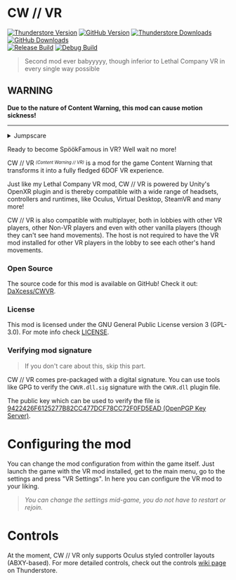 # CW // VR

[![Thunderstore Version](https://img.shields.io/thunderstore/v/DaXcess/CWVR?style=for-the-badge&logo=thunderstore&logoColor=white)](https://thunderstore.io/c/content-warning/p/DaXcess/CWVR)
[![GitHub Version](https://img.shields.io/github/v/release/DaXcess/CWVR?style=for-the-badge&logo=github)](https://github.com/DaXcess/CWVR/releases/latest)
[![Thunderstore Downloads](https://img.shields.io/thunderstore/dt/DaXcess/CWVR?style=for-the-badge&logo=thunderstore&logoColor=white)](https://thunderstore.io/c/content-warning/p/DaXcess/CWVR)
[![GitHub Downloads](https://img.shields.io/github/downloads/DaXcess/CWVR/total?style=for-the-badge&logo=github)](https://github.com/DaXcess/CWVR/releases/latest)
<br/>
[![Release Build](https://img.shields.io/github/actions/workflow/status/DaXcess/CWVR/build-release.yaml?branch=main&style=for-the-badge&label=RELEASE)](https://github.com/DaXcess/CWVR/actions/workflows/build-release.yaml)
[![Debug Build](https://img.shields.io/github/actions/workflow/status/DaXcess/CWVR/build-debug.yaml?branch=dev&style=for-the-badge&label=DEBUG)](https://github.com/DaXcess/CWVR/actions/workflows/build-debug.yaml)

> Second mod ever babyyyyy, though inferior to Lethal Company VR in every single way possible

## WARNING
 
**Due to the nature of Content Warning, this mod can cause motion sickness!**

---

<details>
    <summary>Jumpscare</summary>
    <img alt="The Creature" src="https://github.com/DaXcess/CWVR/assets/46288749/69ad67bb-d183-4cfd-812a-6fb84a574c6b" />
</details>

Ready to become SpöökFamous in VR? Well wait no more!

CW // VR _<sup><sub>(Content Warning // VR)</sub></sup>_ is a mod for the game Content Warning that transforms it into a fully fledged 6DOF VR experience.

Just like my Lethal Company VR mod, CW // VR is powered by Unity's OpenXR plugin and is thereby compatible with a wide range of headsets, controllers and runtimes, like Oculus, Virtual Desktop, SteamVR and many more!

CW // VR is also compatible with multiplayer, both in lobbies with other VR players, other Non-VR players and even with other vanilla players (though they can't see hand movements). The host is not required to have the VR mod installed for other VR players in the lobby to see each other's hand movements.

### Open Source

The source code for this mod is available on GitHub! Check it out: [DaXcess/CWVR](https://github.com/DaXcess/CWVR).

### License

This mod is licensed under the GNU General Public License version 3 (GPL-3.0). For mote info check [LICENSE](https://github.com/DaXcess/CWVR/blob/main/LICENSE).

### Verifying mod signature

> If you don't care about this, skip this part.

CW // VR comes pre-packaged with a digital signature. You can use tools like GPG to verify the `CWVR.dll.sig` signature with the `CWVR.dll` plugin file.

The public key which can be used to verify the file is [9422426F6125277B82CC477DCF78CC72F0FD5EAD (OpenPGP Key Server)](https://keys.openpgp.org/vks/v1/by-fingerprint/9422426F6125277B82CC477DCF78CC72F0FD5EAD).

# Configuring the mod

You can change the mod configuration from within the game itself. Just launch the game with the VR mod installed, get to the main menu, go to the settings and press "VR Settings". In here you can configure the VR mod to your liking.

> _You can change the settings mid-game, you do not have to restart or rejoin._

# Controls

At the moment, CW // VR only supports Oculus styled controller layouts (ABXY-based). For more detailed controls, check out the controls [wiki page](https://thunderstore.io/c/content-warning/p/DaXcess/CWVR/wiki) on Thunderstore. 